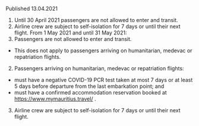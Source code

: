 Published 13.04.2021
1. Until 30 April 2021 passengers are not allowed to enter and transit.
2. Airline crew are subject to self-isolation for 7 days or until their next flight.
From 1 May 2021 and until 31 May 2021:
1. Passengers are not allowed to enter and transit.
- This does not apply to passengers arriving on humanitarian, medevac or repatriation flights.
2. Passengers arriving on humanitarian, medevac or repatriation flights:
- must have a negative COVID-19 PCR test taken at most 7 days or at least 5 days before departure from the last embarkation point; and
- must have a confirmed accommodation reservation booked at <a href="https://www.mymauritius.travel/">https://www.mymauritius.travel/</a> .
3. Airline crew are subject to self-isolation for 7 days or until their next flight.

